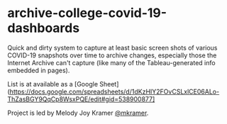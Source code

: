 # archive-college-covid-19-dashboards

Quick and dirty system to capture at least basic screen shots of various 
COVID-19 snapshots over time to archive changes, especially those
the Internet Archive can't capture (like many of the Tableau-generated
info embedded in pages).

List is at available as a 
[Google Sheet](https://docs.google.com/spreadsheets/d/1dKzHIY2FOvCSLxlCE06ALo-ThZasBGY9QqCp8WsxPQE/edit#gid=538900877]

Project is led by Melody Joy Kramer [@mkramer](https://twitter.com/mkramer).
